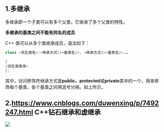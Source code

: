 ## 1.多继承

多继承即一个子类可以有多个父类，它继承了多个父类的特性。

**多继承的基类之间不能有同名的成员**

C++ 类可以从多个类继承成员，语法如下：

```cpp
class <派生类名>:<继承方式1><基类名1>, <继承方式2><基类名2>,…

{
<派生类类体>
};
```

其中，访问修饰符继承方式是**public、protected**或**private**其中的一个，用来修饰每个基类，各个基类之间用逗号分隔，如上所示。



## 2.https://www.cnblogs.com/duwenxing/p/7492247.html C++钻石继承和虚继承

![](https://images2017.cnblogs.com/blog/900715/201709/900715-20170907222903663-91505865.png)
